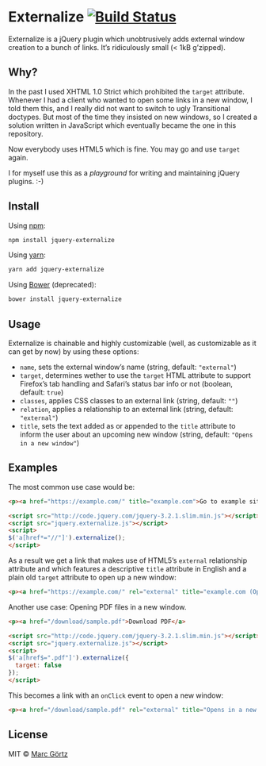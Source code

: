 # Externalize [![Build Status](https://travis-ci.org/Dreamseer/jquery-externalize.svg?branch=master)](https://travis-ci.org/Dreamseer/jquery-externalize)

Externalize is a jQuery plugin which unobtrusively adds external window creation to a bunch of links. It’s ridiculously small (< 1kB g’zipped).

## Why?

In the past I used XHTML 1.0 Strict which prohibited the `target` attribute. Whenever I had a client who wanted to open some links in a new window, I told them this, and I really did not want to switch to ugly Transitional doctypes. But most of the time they insisted on new windows, so I created a solution written in JavaScript which eventually became the one in this repository.

Now everybody uses HTML5 which is fine. You may go and use `target` again.

I for myself use this as a _playground_ for writing and maintaining jQuery plugins. :-)

## Install

Using [npm](https://www.npmjs.com/get-npm):

```bash
npm install jquery-externalize
```

Using [yarn](https://yarnpkg.com/):

```bash
yarn add jquery-externalize
```

Using [Bower](https://bower.io/) (deprecated):

```bash
bower install jquery-externalize
```

## Usage

Externalize is chainable and highly customizable (well, as customizable as it can get by now) by using these options:

* `name`, sets the external window’s name (string, default: `"external"`)
* `target`, determines wether to use the `target` HTML attribute to support Firefox’s tab handling and Safari’s status bar info or not (boolean, default: `true`)
* `classes`, applies CSS classes to an external link (string, default: `""`)
* `relation`, applies a relationship to an external link (string, default: `"external"`)
* `title`, sets the text added as or appended to the `title` attribute to inform the user about an upcoming new window (string, default: `"Opens in a new window"`)

## Examples

The most common use case would be:

```html
<p><a href="https://example.com/" title="example.com">Go to example site</a>

<script src="http://code.jquery.com/jquery-3.2.1.slim.min.js"></script>
<script src="jquery.externalize.js"></script>
<script>
$('a[href*="//"]').externalize();
</script>
```

As a result we get a link that makes use of HTML5’s `external` relationship attribute and which features a descriptive `title` attribute in English and a plain old `target` attribute to open up a new window:

```html
<p><a href="https://example.com/" rel="external" title="example.com (Opens in a new window)" target="external">Go to example site</a></p>
```

Another use case: Opening PDF files in a new window.

```html
<p><a href="/download/sample.pdf">Download PDF</a>

<script src="http://code.jquery.com/jquery-3.2.1.slim.min.js"></script>
<script src="jquery.externalize.js"></script>
<script>
$('a[href$=".pdf"]').externalize({
  target: false
});
</script>
```

This becomes a link with an `onClick` event to open a new window:

```html
<p><a href="/download/sample.pdf" rel="external" title="Opens in a new window">Download PDF</a></p>
```

## License

MIT © [Marc Görtz](https://marcgoertz.de/)
